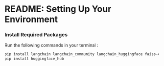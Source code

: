 # README: Setting Up Your Environment 

### Install Required Packages
Run the following commands in your terminal :

```bash
pip install langchain langchain_community langchain_huggingface faiss-cpu pypdf
pip install huggingface_hub
